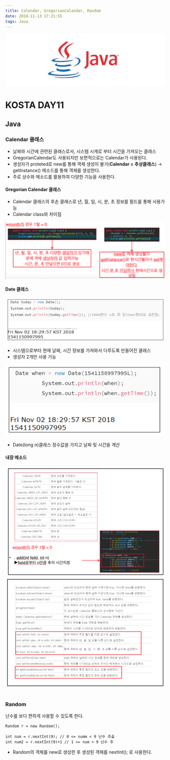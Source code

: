 ```yaml
---
title: Calendar, GregorianCalandar, Random
date: 2018-11-13 17:21:55
tags: Java
---
```

![Java](/images/javaimage.png)
# KOSTA DAY11
## Java

### Calendar 클래스
- 날짜와 시간에 관련된 클래스로서, 시스템 시계로 부터 시간을 가져오는 클래스
- GregorianCalendar도 사용되지만 보편적으로는 Calendar가 사용된다.
- 생성자가 proteted로 new를 통해 객체 생성이 불가(**Calendar = 추상클래스**) → getInstance() 메소드를 통해 객체를 생성한다. 
- 주로 상수와 메소드를 활용하여 다양한 기능을 사용한다.

#### Gregorian Calendar 클래스
- Calendar 클래스의 후손 클래스로 년, 월, 일, 시, 분, 초 정보를 필드를 통해 사용가능
- Calendar class와 차이점

![Java](/images/java/java11-01.png)

#### Date 클래스
![Java](/images/java/java11-02.png)
- 시스템으로부터 현재 날짜, 시간 정보를 가져와서 다루도록 만들어진 클래스 
- 생성자 2개만 사용 가능

![Java](/images/java/java11-03.png)
- Date(long n)클래스 정수값을 가지고 날짜 및 시간을 계산

#### 내장 메소드
![Java](/images/java/java11-04.png)
![Java](/images/java/java11-05.png)
<br><br>

### Random
난수를 보다 편하게 사용할 수 있도록 한다.
```
Random r = new Random();

int num = r.nextInt(9); // 0 <= numm < 9 난수 추출
int num2 = r.nextInt(9)+1 // 1 <= num < 9 난수 추
```
- Random의 객체를 new로 생성한 후 생성된 객체를 nextInt(); 로 사용한다.
<br><br>




